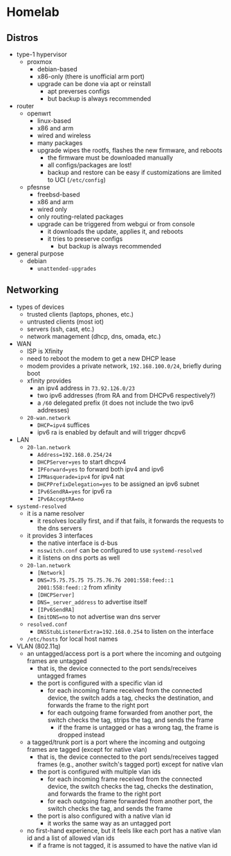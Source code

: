 Homelab
=======

## Distros

- type-1 hypervisor
  - proxmox
    - debian-based
    - x86-only (there is unofficial arm port)
    - upgrade can be done via apt or reinstall
      - apt preverses configs
      - but backup is always recommended
- router
  - openwrt
    - linux-based
    - x86 and arm
    - wired and wireless
    - many packages
    - upgrade wipes the rootfs, flashes the new firmware, and reboots
      - the firmware must be downloaded manually
      - all configs/packages are lost!
      - backup and restore can be easy if customizations are limited to UCI
        (`/etc/config`)
  - pfesnse
    - freebsd-based
    - x86 and arm
    - wired only
    - only routing-related packages
    - upgrade can be triggered from webgui or from console
      - it downloads the update, applies it, and reboots
      - it tries to preserve configs
        - but backup is always recommended
- general purpose
  - debian
    - `unattended-upgrades`

## Networking

- types of devices
  - trusted clients (laptops, phones, etc.)
  - untrusted clients (most iot)
  - servers (ssh, cast, etc.)
  - network management (dhcp, dns, omada, etc.)
- WAN
  - ISP is Xfinity
  - need to reboot the modem to get a new DHCP lease
  - modem provides a private network, `192.168.100.0/24`, briefly during boot
  - xfinity provides
    - an ipv4 address in `73.92.126.0/23`
    - two ipv6 addresses (from RA and from DHCPv6 respectively?)
    - a `/60` delegated prefix (it does not include the two ipv6 addresses)
  - `20-wan.network`
    - `DHCP=ipv4` suffices
    - ipv6 ra is enabled by default and will trigger dhcpv6
- LAN
  - `20-lan.network`
    - `Address=192.168.0.254/24`
    - `DHCPServer=yes` to start dhcpv4
    - `IPForward=yes` to forward both ipv4 and ipv6
    - `IPMasquerade=ipv4` for ipv4 nat
    - `DHCPPrefixDelegation=yes` to be assigned an ipv6 subnet
    - `IPv6SendRA=yes` for ipv6 ra
    - `IPv6AcceptRA=no`
- `systemd-resolved`
  - it is a name resolver
    - it resolves locally first, and if that fails, it forwards the requests
      to the dns servers
  - it provides 3 interfaces
    - the native interface is d-bus
    - `nsswitch.conf` can be configured to use `systemd-resolved`
    - it listens on dns ports as well
  - `20-lan.network`
    - `[Network]`
    - `DNS=75.75.75.75 75.75.76.76 2001:558:feed::1 2001:558:feed::2` from
      xfinity
    - `[DHCPServer]`
    - `DNS=_server_address` to advertise itself
    - `[IPv6SendRA]`
    - `EmitDNS=no` to not advertise wan dns server
  - `resolved.conf`
    - `DNSStubListenerExtra=192.168.0.254` to listen on the interface
  - `/etc/hosts` for local host names
- VLAN (802.11q)
  - an untagged/access port is a port where the incoming and outgoing frames
    are untagged
    - that is, the device connected to the port sends/receives untagged frames
    - the port is configured with a specific vlan id
      - for each incoming frame received from the connected device, the switch
        adds a tag, checks the destination, and forwards the frame to the
        right port
      - for each outgoing frame forwarded from another port, the switch checks
        the tag, strips the tag, and sends the frame
        - if the frame is untagged or has a wrong tag, the frame is dropped
          instead
  - a tagged/trunk port is a port where the incoming and outgoing frames
    are tagged (except for native vlan)
    - that is, the device connected to the port sends/receives tagged frames
      (e.g., another switch's tagged port) except for native vlan
    - the port is configured with multiple vlan ids
      - for each incoming frame received from the connected device, the switch
        checks the tag, checks the destination, and forwards the frame to the
        right port
      - for each outgoing frame forwarded from another port, the switch checks
        the tag, and sends the frame
    - the port is also configured with a native vlan id
      - it works the same way as an untagged port
  - no first-hand experience, but it feels like each port has a native vlan id
    and a list of allowed vlan ids
    - if a frame is not tagged, it is assumed to have the native vlan id
